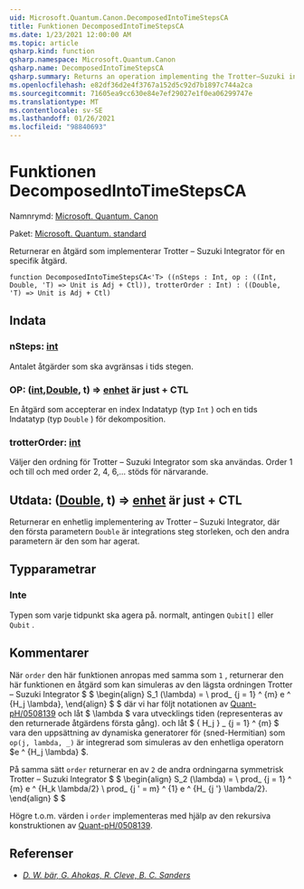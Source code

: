 ```yaml
---
uid: Microsoft.Quantum.Canon.DecomposedIntoTimeStepsCA
title: Funktionen DecomposedIntoTimeStepsCA
ms.date: 1/23/2021 12:00:00 AM
ms.topic: article
qsharp.kind: function
qsharp.namespace: Microsoft.Quantum.Canon
qsharp.name: DecomposedIntoTimeStepsCA
qsharp.summary: Returns an operation implementing the Trotter–Suzuki integrator for a given operation.
ms.openlocfilehash: e82df36d2e4f3767a152d5c92d7b1897c744a2ca
ms.sourcegitcommit: 71605ea9cc630e84e7ef29027e1f0ea06299747e
ms.translationtype: MT
ms.contentlocale: sv-SE
ms.lasthandoff: 01/26/2021
ms.locfileid: "98840693"
---
```

# <a name="decomposedintotimestepsca-function"></a>Funktionen DecomposedIntoTimeStepsCA

Namnrymd: [Microsoft. Quantum. Canon](xref:Microsoft.Quantum.Canon)

Paket: [Microsoft. Quantum. standard](https://nuget.org/packages/Microsoft.Quantum.Standard)


Returnerar en åtgärd som implementerar Trotter – Suzuki Integrator för en specifik åtgärd.

```qsharp
function DecomposedIntoTimeStepsCA<'T> ((nSteps : Int, op : ((Int, Double, 'T) => Unit is Adj + Ctl)), trotterOrder : Int) : ((Double, 'T) => Unit is Adj + Ctl)
```


## <a name="input"></a>Indata

### <a name="nsteps--int"></a>nSteps: [int](xref:microsoft.quantum.lang-ref.int)

Antalet åtgärder som ska avgränsas i tids stegen.


### <a name="op--intdoublet--unit--is-adj--ctl"></a>OP: ([int](xref:microsoft.quantum.lang-ref.int),[Double](xref:microsoft.quantum.lang-ref.double), t) => [enhet](xref:microsoft.quantum.lang-ref.unit)  är just + CTL

En åtgärd som accepterar en index Indatatyp (typ `Int` ) och en tids Indatatyp (typ `Double` ) för dekomposition.


### <a name="trotterorder--int"></a>trotterOrder: [int](xref:microsoft.quantum.lang-ref.int)

Väljer den ordning för Trotter – Suzuki Integrator som ska användas.
Order 1 och till och med order 2, 4, 6,... stöds för närvarande.



## <a name="output--doublet--unit--is-adj--ctl"></a>Utdata: ([Double](xref:microsoft.quantum.lang-ref.double), t) => [enhet](xref:microsoft.quantum.lang-ref.unit)  är just + CTL

Returnerar en enhetlig implementering av Trotter – Suzuki Integrator, där den första parametern `Double` är integrations steg storleken, och den andra parametern är den som har agerat.

## <a name="type-parameters"></a>Typparametrar

### <a name="t"></a>Inte

Typen som varje tidpunkt ska agera på. normalt, antingen `Qubit[]` eller `Qubit` .

## <a name="remarks"></a>Kommentarer

När `order` den här funktionen anropas med samma som `1` , returnerar den här funktionen en åtgärd som kan simuleras av den lägsta ordningen Trotter – Suzuki Integrator $ $ \begin{align} S_1 (\lambda) = \ prod_ {j = 1} ^ {m} e ^ {H_j \lambda}, \end{align} $ $ där vi har följt notationen av [Quant-pH/0508139](https://arxiv.org/abs/quant-ph/0508139) och låt $ \lambda $ vara utvecklings tiden (representeras av den returnerade åtgärdens första gång). och låt $ \{ H_j \} _ {j = 1} ^ {m} $ vara den uppsättning av dynamiska generatorer för (sned-Hermitian) som `op(j, lambda, _)` är integrerad som simuleras av den enhetliga operatorn $e ^ {H_j \lambda} $.

På samma sätt `order` returnerar en av `2` de andra ordningarna symmetrisk Trotter – Suzuki Integrator $ $ \begin{align} S_2 (\lambda) = \ prod_ {j = 1} ^ {m} e ^ {H_k \lambda/2} \ prod_ {j ' = m} ^ {1} e ^ {H_ {j '} \lambda/2}.
\end{align} $ $

Högre t.o.m. värden i `order` implementeras med hjälp av den rekursiva konstruktionen av [Quant-pH/0508139](https://arxiv.org/abs/quant-ph/0508139).

## <a name="references"></a>Referenser

- [*D. W. bär, G. Ahokas, R. Cleve, B. C. Sanders*](https://arxiv.org/abs/quant-ph/0508139)